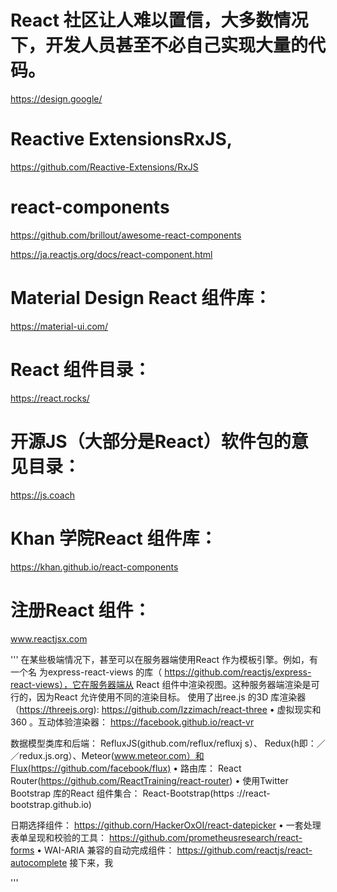 # React 社区让人难以置信，大多数情况下，开发人员甚至不必自己实现大量的代码。
https://design.google/

# Reactive ExtensionsRxJS, 
https://github.com/Reactive-Extensions/RxJS

# react-components
https://github.com/brillout/awesome-react-components

https://ja.reactjs.org/docs/react-component.html

# Material Design React 组件库： 
https://material-ui.com/

# React 组件目录：
https://react.rocks/

# 开源JS（大部分是React）软件包的意见目录：
https://js.coach

 # Khan 学院React 组件库：
 https://khan.github.io/react-components
 
 # 注册React 组件： 
 www.reactjsx.com

'''
在某些极端情况下，甚至可以在服务器端使用React 作为模板引擎。例如，有一个名
为express-react-views 的库（ https://github.com/reactjs/express-react-views），它在服务器端从
React 组件中渲染视图。这种服务器端渲染是可行的，因为React 允许使用不同的渲染目标。
使用了出ree.js 的3D 库渲染器（https://threejs.org): https://github.com/Izzimach/react-three
• 虚拟现实和360 。互动体验渲染器： https://facebook.github.io/react-vr

数据模型类库和后端： RefluxJS(github.com/reflux/refluxj s）、
Redux(h即：／／redux.js.org）、Meteor(www.meteor.com）和Flux(https://github.com/facebook/flux)
• 路由库： React Router(https://github.com/ReactTraining/react-router)
• 使用Twitter Bootstrap 库的React 组件集合： React-Bootstrap(https ://react-bootstrap.github.io)

日期选择组件： https://github.corn/HackerOxOI/react-datepicker
• 一套处理表单呈现和校验的工具： https://github.com/prometheusresearch/react-forms
• WAI-ARIA 兼容的自动完成组件： https://github.com/reactjs/react-autocomplete
接下来，我

'''
